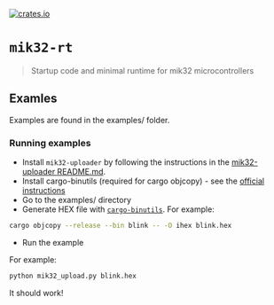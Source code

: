 [![crates.io](https://img.shields.io/crates/d/mik32-rt.svg)](https://crates.io/crates/mik32-rt)

# `mik32-rt`

> Startup code and minimal runtime for mik32 microcontrollers

## Examles
Examples are found in the examples/ folder. 

### Running examples
- Install `mik32-uploader` by following the instructions in the [mik32-uploader README.md](https://github.com/MikronMIK32/mik32-uploader/blob/master/README.md).
- Install cargo-binutils (required for cargo objcopy) - see the [official instructions](https://github.com/rust-embedded/cargo-binutils/blob/master/README.md)
- Go to the examples/ directory
- Generate HEX file with [`cargo-binutils`](https://github.com/rust-embedded/cargo-binutils). For example:
  
``` bash
cargo objcopy --release --bin blink -- -O ihex blink.hex
```

- Run the example

For example:

```bash
python mik32_upload.py blink.hex
```

It should work!






